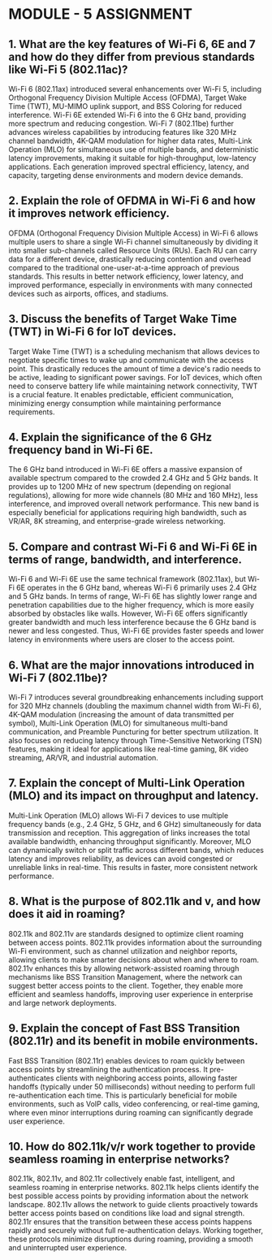 # MODULE - 5 ASSIGNMENT

## 1. What are the key features of Wi-Fi 6, 6E and 7 and how do they differ from previous standards like Wi-Fi 5 (802.11ac)? 
Wi-Fi 6 (802.11ax) introduced several enhancements over Wi-Fi 5, including Orthogonal Frequency Division Multiple Access (OFDMA), Target Wake Time (TWT), MU-MIMO uplink support, and BSS Coloring for reduced interference. Wi-Fi 6E extended Wi-Fi 6 into the 6 GHz band, providing more spectrum and reducing congestion. Wi-Fi 7 (802.11be) further advances wireless capabilities by introducing features like 320 MHz channel bandwidth, 4K-QAM modulation for higher data rates, Multi-Link Operation (MLO) for simultaneous use of multiple bands, and deterministic latency improvements, making it suitable for high-throughput, low-latency applications. Each generation improved spectral efficiency, latency, and capacity, targeting dense environments and modern device demands.

## 2. Explain the role of OFDMA in Wi-Fi 6 and how it improves network efficiency. 
OFDMA (Orthogonal Frequency Division Multiple Access) in Wi-Fi 6 allows multiple users to share a single Wi-Fi channel simultaneously by dividing it into smaller sub-channels called Resource Units (RUs). Each RU can carry data for a different device, drastically reducing contention and overhead compared to the traditional one-user-at-a-time approach of previous standards. This results in better network efficiency, lower latency, and improved performance, especially in environments with many connected devices such as airports, offices, and stadiums.


## 3. Discuss the benefits of Target Wake Time (TWT) in Wi-Fi 6 for loT devices. 
Target Wake Time (TWT) is a scheduling mechanism that allows devices to negotiate specific times to wake up and communicate with the access point. This drastically reduces the amount of time a device's radio needs to be active, leading to significant power savings. For IoT devices, which often need to conserve battery life while maintaining network connectivity, TWT is a crucial feature. It enables predictable, efficient communication, minimizing energy consumption while maintaining performance requirements.



## 4. Explain the significance of the 6 GHz frequency band in Wi-Fi 6E. 
The 6 GHz band introduced in Wi-Fi 6E offers a massive expansion of available spectrum compared to the crowded 2.4 GHz and 5 GHz bands. It provides up to 1200 MHz of new spectrum (depending on regional regulations), allowing for more wide channels (80 MHz and 160 MHz), less interference, and improved overall network performance. This new band is especially beneficial for applications requiring high bandwidth, such as VR/AR, 8K streaming, and enterprise-grade wireless networking.


## 5. Compare and contrast Wi-Fi 6 and Wi-Fi 6E in terms of range, bandwidth, and interference. 
Wi-Fi 6 and Wi-Fi 6E use the same technical framework (802.11ax), but Wi-Fi 6E operates in the 6 GHz band, whereas Wi-Fi 6 primarily uses 2.4 GHz and 5 GHz bands. In terms of range, Wi-Fi 6E has slightly lower range and penetration capabilities due to the higher frequency, which is more easily absorbed by obstacles like walls. However, Wi-Fi 6E offers significantly greater bandwidth and much less interference because the 6 GHz band is newer and less congested. Thus, Wi-Fi 6E provides faster speeds and lower latency in environments where users are closer to the access point.
## 6. What are the major innovations introduced in Wi-Fi 7 (802.11be)? 
Wi-Fi 7 introduces several groundbreaking enhancements including support for 320 MHz channels (doubling the maximum channel width from Wi-Fi 6), 4K-QAM modulation (increasing the amount of data transmitted per symbol), Multi-Link Operation (MLO) for simultaneous multi-band communication, and Preamble Puncturing for better spectrum utilization. It also focuses on reducing latency through Time-Sensitive Networking (TSN) features, making it ideal for applications like real-time gaming, 8K video streaming, AR/VR, and industrial automation.
## 7. Explain the concept of Multi-Link Operation (MLO) and its impact on throughput and latency. 
Multi-Link Operation (MLO) allows Wi-Fi 7 devices to use multiple frequency bands (e.g., 2.4 GHz, 5 GHz, and 6 GHz) simultaneously for data transmission and reception. This aggregation of links increases the total available bandwidth, enhancing throughput significantly. Moreover, MLO can dynamically switch or split traffic across different bands, which reduces latency and improves reliability, as devices can avoid congested or unreliable links in real-time. This results in faster, more consistent network performance.


## 8. What is the purpose of 802.11k and v, and how does it aid in roaming? 
802.11k and 802.11v are standards designed to optimize client roaming between access points. 802.11k provides information about the surrounding Wi-Fi environment, such as channel utilization and neighbor reports, allowing clients to make smarter decisions about when and where to roam. 802.11v enhances this by allowing network-assisted roaming through mechanisms like BSS Transition Management, where the network can suggest better access points to the client. Together, they enable more efficient and seamless handoffs, improving user experience in enterprise and large network deployments.
## 9. Explain the concept of Fast BSS Transition (802.11r) and its benefit in mobile environments. 

Fast BSS Transition (802.11r) enables devices to roam quickly between access points by streamlining the authentication process. It pre-authenticates clients with neighboring access points, allowing faster handoffs (typically under 50 milliseconds) without needing to perform full re-authentication each time. This is particularly beneficial for mobile environments, such as VoIP calls, video conferencing, or real-time gaming, where even minor interruptions during roaming can significantly degrade user experience.
## 10. How do 802.11k/v/r work together to provide seamless roaming in enterprise networks? 

802.11k, 802.11v, and 802.11r collectively enable fast, intelligent, and seamless roaming in enterprise networks. 802.11k helps clients identify the best possible access points by providing information about the network landscape. 802.11v allows the network to guide clients proactively towards better access points based on conditions like load and signal strength. 802.11r ensures that the transition between these access points happens rapidly and securely without full re-authentication delays. Working together, these protocols minimize disruptions during roaming, providing a smooth and uninterrupted user experience.
